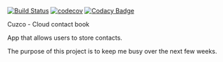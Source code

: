 [![Build Status](https://travis-ci.org/yulski/cuzco-cloud-contacts.svg?branch=dev)](https://travis-ci.org/yulski/cuzco-cloud-contacts)
[![codecov](https://codecov.io/gh/yulski/cuzco-cloud-contacts/branch/master/graph/badge.svg)](https://codecov.io/gh/yulski/cuzco-cloud-contacts)
[![Codacy Badge](https://api.codacy.com/project/badge/Grade/8d0660d8079f4c01910aeba7214499f5)](https://www.codacy.com/app/yulski/cuzco-cloud-contacts?utm_source=github.com&amp;utm_medium=referral&amp;utm_content=yulski/cuzco-cloud-contacts&amp;utm_campaign=Badge_Grade)

Cuzco - Cloud contact book 

App that allows users to store contacts. 

The purpose of this project is to keep me busy over the next few weeks. 
